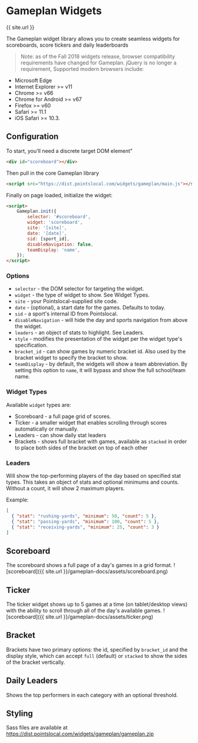 # Gameplan Widgets
{{ site.url }}

The Gameplan widget library allows you to create seamless widgets for scoreboards, score tickers and daily leaderboards

> Note: as of the Fall 2018 widgets release, browser compatibility requirements have changed for Gameplan. jQuery is no longer a requirement, Supported modern browsers include: 
* Microsoft Edge
* Internet Explorer >= v11
* Chrome >= v66
* Chrome for Android >= v67
* Firefox >= v60
* Safari >= 11.1
* iOS Safari >= 10.3.

## Configuration
To start, you'll need a discrete target DOM element"

```html
<div id="scoreboard"></div>
```

Then pull in the core Gameplan library
```html
<script src="https://dist.pointslocal.com/widgets/gameplan/main.js"></script>
```

Finally on page loaded, initialize the widget:
```html
<script>
    Gameplan.init({
        selector: '#scoreboard',
        widget: 'scoreboard',
        site: '[site]',
        date: '[date]',
        sid: [sport_id],
        disableNavigation: false,
        teamDisplay: 'name',
    });
</script>
```

### Options
* ```selector``` - the DOM selector for targeting the widget.
* ```widget``` - the type of widget to show. See Widget Types.
* ```site``` - your Pointslocal-supplied site code.
* ```date``` - (optional), a start date for the games. Defaults to today.
* ```sid``` - a sport's internal ID from Pointslocal. 
* ```disableNavigation``` - will hide the day and sports navigation from above the widget.
* ```leaders``` - an object of stats to highlight.  See Leaders.
* ```style``` - modifies the presentation of the widget per the widget type's specification.
* ```bracket_id``` - can show games by numeric bracket id. Also used by the bracket widget to specify the bracket to show.
* ```teamDisplay``` - by default, the widgets will show a team abbreviation. By setting this option to ```name```, it will bypass and show the full school/team name.

### Widget Types
Available ```widget``` types are:
* Scoreboard - a full page grid of scores.
* Ticker - a smaller widget that enables scrolling through scores automatically or manually.
* Leaders - can show daily stat leaders 
* Brackets - shows full bracket with games, available as ```stacked``` in order to place both sides of the bracket on top of each other

### Leaders 
Will show the top-performing players of the day based on specified stat types. This takes an object of stats and optional minimums and counts. Without a count, it will show 2 maximum players.

Example:
```json
[
  { "stat": "rushing-yards", "minimum": 50, "count": 5 },
  { "stat": "passing-yards", "minimum": 100, "count": 5 },
  { "stat": "receiving-yards", "minimum": 25, "count": 3 }
]
```


## Scoreboard
The scoreboard shows a full page of a day's games in a grid format. 
![scoreboard]({{ site.url }}/gameplan-docs/assets/scoreboard.png)

## Ticker
The ticker widget shows up to 5 games at a time (on tablet/desktop views) with the ability to scroll through all of the day's available games.
![scoreboard]({{ site.url }}/gameplan-docs/assets/ticker.png)

## Bracket
Brackets have two primary options: the id, specified by ```bracket_id``` and the display style, which can accept ```full``` (default) or ```stacked``` to show the sides of the bracket vertically.

## Daily Leaders
Shows the top performers in each category with an optional threshold.

## Styling
Sass files are available at https://dist.pointslocal.com/widgets/gameplan/gameplan.zip